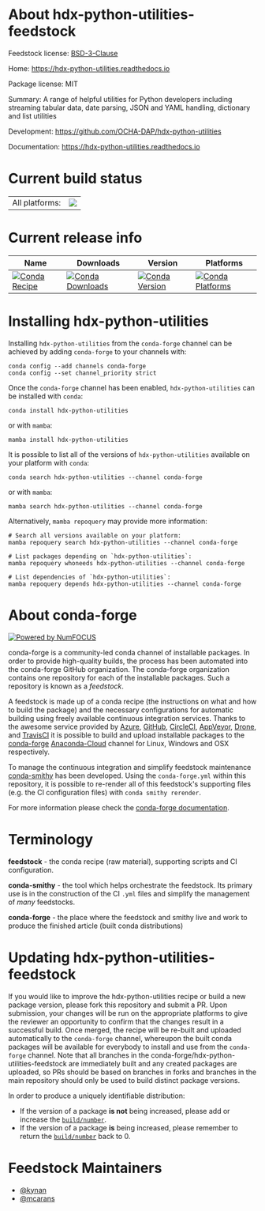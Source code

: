 About hdx-python-utilities-feedstock
====================================

Feedstock license: [BSD-3-Clause](https://github.com/conda-forge/hdx-python-utilities-feedstock/blob/main/LICENSE.txt)

Home: https://hdx-python-utilities.readthedocs.io

Package license: MIT

Summary: A range of helpful utilities for Python developers including streaming
tabular data, date parsing, JSON and YAML handling, dictionary and list
utilities


Development: https://github.com/OCHA-DAP/hdx-python-utilities

Documentation: https://hdx-python-utilities.readthedocs.io

Current build status
====================


<table><tr><td>All platforms:</td>
    <td>
      <a href="https://dev.azure.com/conda-forge/feedstock-builds/_build/latest?definitionId=18639&branchName=main">
        <img src="https://dev.azure.com/conda-forge/feedstock-builds/_apis/build/status/hdx-python-utilities-feedstock?branchName=main">
      </a>
    </td>
  </tr>
</table>

Current release info
====================

| Name | Downloads | Version | Platforms |
| --- | --- | --- | --- |
| [![Conda Recipe](https://img.shields.io/badge/recipe-hdx--python--utilities-green.svg)](https://anaconda.org/conda-forge/hdx-python-utilities) | [![Conda Downloads](https://img.shields.io/conda/dn/conda-forge/hdx-python-utilities.svg)](https://anaconda.org/conda-forge/hdx-python-utilities) | [![Conda Version](https://img.shields.io/conda/vn/conda-forge/hdx-python-utilities.svg)](https://anaconda.org/conda-forge/hdx-python-utilities) | [![Conda Platforms](https://img.shields.io/conda/pn/conda-forge/hdx-python-utilities.svg)](https://anaconda.org/conda-forge/hdx-python-utilities) |

Installing hdx-python-utilities
===============================

Installing `hdx-python-utilities` from the `conda-forge` channel can be achieved by adding `conda-forge` to your channels with:

```
conda config --add channels conda-forge
conda config --set channel_priority strict
```

Once the `conda-forge` channel has been enabled, `hdx-python-utilities` can be installed with `conda`:

```
conda install hdx-python-utilities
```

or with `mamba`:

```
mamba install hdx-python-utilities
```

It is possible to list all of the versions of `hdx-python-utilities` available on your platform with `conda`:

```
conda search hdx-python-utilities --channel conda-forge
```

or with `mamba`:

```
mamba search hdx-python-utilities --channel conda-forge
```

Alternatively, `mamba repoquery` may provide more information:

```
# Search all versions available on your platform:
mamba repoquery search hdx-python-utilities --channel conda-forge

# List packages depending on `hdx-python-utilities`:
mamba repoquery whoneeds hdx-python-utilities --channel conda-forge

# List dependencies of `hdx-python-utilities`:
mamba repoquery depends hdx-python-utilities --channel conda-forge
```


About conda-forge
=================

[![Powered by
NumFOCUS](https://img.shields.io/badge/powered%20by-NumFOCUS-orange.svg?style=flat&colorA=E1523D&colorB=007D8A)](https://numfocus.org)

conda-forge is a community-led conda channel of installable packages.
In order to provide high-quality builds, the process has been automated into the
conda-forge GitHub organization. The conda-forge organization contains one repository
for each of the installable packages. Such a repository is known as a *feedstock*.

A feedstock is made up of a conda recipe (the instructions on what and how to build
the package) and the necessary configurations for automatic building using freely
available continuous integration services. Thanks to the awesome service provided by
[Azure](https://azure.microsoft.com/en-us/services/devops/), [GitHub](https://github.com/),
[CircleCI](https://circleci.com/), [AppVeyor](https://www.appveyor.com/),
[Drone](https://cloud.drone.io/welcome), and [TravisCI](https://travis-ci.com/)
it is possible to build and upload installable packages to the
[conda-forge](https://anaconda.org/conda-forge) [Anaconda-Cloud](https://anaconda.org/)
channel for Linux, Windows and OSX respectively.

To manage the continuous integration and simplify feedstock maintenance
[conda-smithy](https://github.com/conda-forge/conda-smithy) has been developed.
Using the ``conda-forge.yml`` within this repository, it is possible to re-render all of
this feedstock's supporting files (e.g. the CI configuration files) with ``conda smithy rerender``.

For more information please check the [conda-forge documentation](https://conda-forge.org/docs/).

Terminology
===========

**feedstock** - the conda recipe (raw material), supporting scripts and CI configuration.

**conda-smithy** - the tool which helps orchestrate the feedstock.
                   Its primary use is in the construction of the CI ``.yml`` files
                   and simplify the management of *many* feedstocks.

**conda-forge** - the place where the feedstock and smithy live and work to
                  produce the finished article (built conda distributions)


Updating hdx-python-utilities-feedstock
=======================================

If you would like to improve the hdx-python-utilities recipe or build a new
package version, please fork this repository and submit a PR. Upon submission,
your changes will be run on the appropriate platforms to give the reviewer an
opportunity to confirm that the changes result in a successful build. Once
merged, the recipe will be re-built and uploaded automatically to the
`conda-forge` channel, whereupon the built conda packages will be available for
everybody to install and use from the `conda-forge` channel.
Note that all branches in the conda-forge/hdx-python-utilities-feedstock are
immediately built and any created packages are uploaded, so PRs should be based
on branches in forks and branches in the main repository should only be used to
build distinct package versions.

In order to produce a uniquely identifiable distribution:
 * If the version of a package **is not** being increased, please add or increase
   the [``build/number``](https://docs.conda.io/projects/conda-build/en/latest/resources/define-metadata.html#build-number-and-string).
 * If the version of a package **is** being increased, please remember to return
   the [``build/number``](https://docs.conda.io/projects/conda-build/en/latest/resources/define-metadata.html#build-number-and-string)
   back to 0.

Feedstock Maintainers
=====================

* [@kynan](https://github.com/kynan/)
* [@mcarans](https://github.com/mcarans/)

